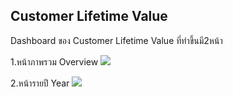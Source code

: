 ## Customer Lifetime Value
Dashboard ของ Customer Lifetime Value ที่ทำขึ้นมี2หน้า

1.หน้าภาพรวม Overview
![](https://github.com/chetninphat/BADS7105-CRM-Analytics-and-Intelligence/blob/main/Homework%2005/Overview.png)





2.หน้ารายปี Year
![](https://github.com/chetninphat/BADS7105-CRM-Analytics-and-Intelligence/blob/main/Homework%2005/Year.png)
